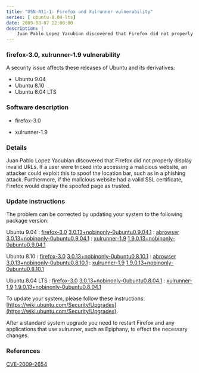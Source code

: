 ```yaml
---
title: "USN-811-1: Firefox and Xulrunner vulnerability"
series: [ ubuntu-8.04-lts]
date: 2009-08-07 12:00:00
description: |
    Juan Pablo Lopez Yacubian discovered that Firefox did not properly display invalid URLs. If a user were tricked into accessing a malicious website, an attacker could exploit this to spoof the location bar, such as in a phishing attack. Furthermore, if the malicious website had a valid SSL certificate, Firefox would display the spoofed page as trusted. 
--- 
```

 
### firefox-3.0, xulrunner-1.9 vulnerability

A security issue affects these releases of Ubuntu and its derivatives:

* Ubuntu 9.04
* Ubuntu 8.10
* Ubuntu 8.04 LTS

### Software description

* firefox-3.0 

* xulrunner-1.9 

### Details

Juan Pablo Lopez Yacubian discovered that Firefox did not properly display invalid URLs. If a user were tricked into accessing a malicious website, an attacker could exploit this to spoof the location bar, such as in a phishing attack. Furthermore, if the malicious website had a valid SSL certificate, Firefox would display the spoofed page as trusted. 

### Update instructions

The problem can be corrected by updating your system to the following package version:

Ubuntu 9.04
 : [firefox-3.0](https://launchpad.net/ubuntu/+source/firefox-3.0) <span> [3.0.13+nobinonly-0ubuntu0.9.04.1](https://launchpad.net/ubuntu/+source/firefox-3.0/3.0.13+nobinonly-0ubuntu0.9.04.1) </span> 
 : [abrowser](https://launchpad.net/ubuntu/+source/firefox-3.0) <span> [3.0.13+nobinonly-0ubuntu0.9.04.1](https://launchpad.net/ubuntu/+source/firefox-3.0/3.0.13+nobinonly-0ubuntu0.9.04.1) </span> 
 : [xulrunner-1.9](https://launchpad.net/ubuntu/+source/xulrunner-1.9) <span> [1.9.0.13+nobinonly-0ubuntu0.9.04.1](https://launchpad.net/ubuntu/+source/xulrunner-1.9/1.9.0.13+nobinonly-0ubuntu0.9.04.1) </span> 

Ubuntu 8.10
 : [firefox-3.0](https://launchpad.net/ubuntu/+source/firefox-3.0) <span> [3.0.13+nobinonly-0ubuntu0.8.10.1](https://launchpad.net/ubuntu/+source/firefox-3.0/3.0.13+nobinonly-0ubuntu0.8.10.1) </span> 
 : [abrowser](https://launchpad.net/ubuntu/+source/firefox-3.0) <span> [3.0.13+nobinonly-0ubuntu0.8.10.1](https://launchpad.net/ubuntu/+source/firefox-3.0/3.0.13+nobinonly-0ubuntu0.8.10.1) </span> 
 : [xulrunner-1.9](https://launchpad.net/ubuntu/+source/xulrunner-1.9) <span> [1.9.0.13+nobinonly-0ubuntu0.8.10.1](https://launchpad.net/ubuntu/+source/xulrunner-1.9/1.9.0.13+nobinonly-0ubuntu0.8.10.1) </span> 

Ubuntu 8.04 LTS
 : [firefox-3.0](https://launchpad.net/ubuntu/+source/firefox-3.0) <span> [3.0.13+nobinonly-0ubuntu0.8.04.1](https://launchpad.net/ubuntu/+source/firefox-3.0/3.0.13+nobinonly-0ubuntu0.8.04.1) </span> 
 : [xulrunner-1.9](https://launchpad.net/ubuntu/+source/xulrunner-1.9) <span> [1.9.0.13+nobinonly-0ubuntu0.8.04.1](https://launchpad.net/ubuntu/+source/xulrunner-1.9/1.9.0.13+nobinonly-0ubuntu0.8.04.1) </span> 

To update your system, please follow these instructions: [https://wiki.ubuntu.com/Security/Upgrades](https://wiki.ubuntu.com/Security/Upgrades).

After a standard system upgrade you need to restart Firefox and any applications that use xulrunner, such as Epiphany, to effect the necessary changes. 

### References

 [CVE-2009-2654](http://people.ubuntu.com/~ubuntu-security/cve/CVE-2009-2654)
 

